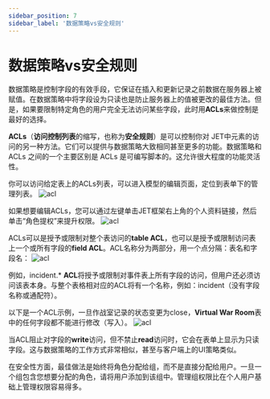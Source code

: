 ```yaml
---
sidebar_position: 7
sidebar_label: '数据策略vs安全规则'
---
```

# 数据策略vs安全规则

数据策略是控制字段的有效手段，它保证在插入和更新记录之前数据在服务器上被赋值。在数据策略中将字段设为只读也是防止服务器上的值被更改的最佳方法。但是，如果要限制特定角色的用户完全无法访问某些字段，此时用**ACLs**来做控制是最好的选择。

**ACLs**（**访问控制列表**的缩写，也称为**安全规则**）是可以控制你对 JET中元素的访问的另一种方法。它们可以提供与数据策略大致相同甚至更多的功能。数据策略和 ACLs 之间的一个主要区别是 ACLs 是可编写脚本的。这允许很大程度的功能灵活性。

你可以访问给定表上的ACLs列表，可以进入模型的编辑页面，定位到表单下的管理列表。
![acl](/img/ui-data-policies/data-policies-vs-acls/20220513160223.jpg)

如果想要编辑ACLs，您可以通过左键单击JET框架右上角的个人资料链接，然后单击“角色提权”来提升权限。
![acl](/img/ui-data-policies/data-policies-vs-acls/20220513160440.jpg)

ACLs可以是授予或限制对整个表访问的**table ACL**，也可以是授予或限制访问表上一个或所有字段的**field ACL**。ACL名称分为两部分，用一个点分隔：表名和字段名：
![acl](/img/ui-data-policies/data-policies-vs-acls/20220513160744.jpg)

例如，incident.* **ACL**将授予或限制对事件表上所有字段的访问，但用户还必须访问该表本身。与整个表格相对应的ACL将有一个名称，例如：incident（没有字段名称或通配符）。

以下是一个ACL示例，一旦作战室记录的状态变更为close，**Virtual War Room**表中的任何字段都不能进行修改（写入）。
![acl](/img/ui-data-policies/data-policies-vs-acls/20220513161414.jpg)

当ACL阻止对字段的**write**访问，但不禁止**read**访问时，它会在表单上显示为只读字段。这与数据策略的工作方式非常相似，甚至与客户端上的UI策略类似。

在安全性方面，最佳做法是始终将角色分配给组，而不是直接分配给用户。一旦一个组包含您想要分配的角色，请将用户添加到该组中。管理组权限比在个人用户基础上管理权限容易得多。